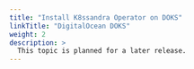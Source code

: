 ```yaml
---
title: "Install K8ssandra Operator on DOKS"
linkTitle: "DigitalOcean DOKS"
weight: 2
description: >
  This topic is planned for a later release.
---
```

